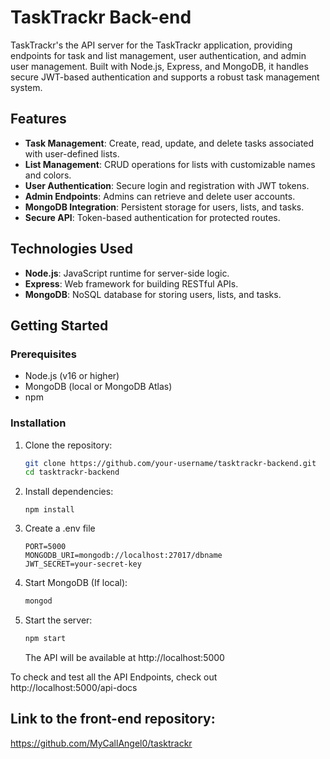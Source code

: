 
# TaskTrackr Back-end

TaskTrackr's the API server for the TaskTrackr application, providing endpoints for task and list management, user authentication, and admin user management. Built with Node.js, Express, and MongoDB, it handles secure JWT-based authentication and supports a robust task management system.

## Features
- **Task Management**: Create, read, update, and delete tasks associated with user-defined lists.
- **List Management**: CRUD operations for lists with customizable names and colors.
- **User Authentication**: Secure login and registration with JWT tokens.
- **Admin Endpoints**: Admins can retrieve and delete user accounts.
- **MongoDB Integration**: Persistent storage for users, lists, and tasks.
- **Secure API**: Token-based authentication for protected routes.

## Technologies Used
- **Node.js**: JavaScript runtime for server-side logic.
- **Express**: Web framework for building RESTful APIs.
- **MongoDB**: NoSQL database for storing users, lists, and tasks.

## Getting Started

### Prerequisites
- Node.js (v16 or higher)
- MongoDB (local or MongoDB Atlas)
- npm

### Installation
1. Clone the repository:
   ```bash
   git clone https://github.com/your-username/tasktrackr-backend.git
   cd tasktrackr-backend
   ```
2. Install dependencies:
    ```
    npm install
    ```
3. Create a .env file
    ```.env
    PORT=5000
    MONGODB_URI=mongodb://localhost:27017/dbname
    JWT_SECRET=your-secret-key
    ```
4. Start MongoDB (If local):
    ```bash
    mongod
    ```
5. Start the server:
    ```bash
    npm start
    ```
    The API will be available at http://localhost:5000

To check and test all the API Endpoints, check out http://localhost:5000/api-docs

## Link to the front-end repository:
https://github.com/MyCallAngel0/tasktrackr
